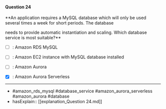 #### Question  24

**An application requires a MySQL database which will only be used several times a week for short periods. The database

needs to provide automatic instantiation and scaling. Which database service is most suitable?**

- [ ] :  Amazon RDS MySQL

- [ ] :  Amazon EC2 instance with MySQL database installed

- [ ] :  Amazon Aurora

- [x] :  Amazon Aurora Serverless

----

- #amazon_rds_mysql #database_service #amazon_aurora_serverless #amazon_aurora #database
- hasExplain:: [[explanation_Question  24.md]]
